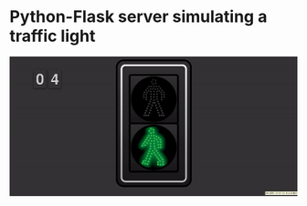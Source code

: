 # Python-Flask server simulating a traffic light

![Pedestrian Lights](https://github.com/whdinata/MyoCross/blob/master/screenshots/pedestrian-lights.gif)